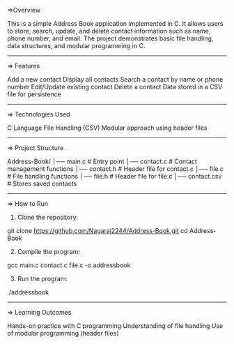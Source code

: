=>Overview

This is a simple Address Book application implemented in C.
It allows users to store, search, update, and delete contact information such as name, phone number, and email.
The project demonstrates basic file handling, data structures, and modular programming in C.

---

=> Features

Add a new contact
Display all contacts
Search a contact by name or phone number
Edit/Update existing contact
Delete a contact
Data stored in a CSV file for persistence

---

=> Technologies Used

C Language
File Handling (CSV)
Modular approach using header files

---

=> Project Structure

Address-Book/
│── main.c          # Entry point
│── contact.c       # Contact management functions
│── contact.h       # Header file for contact.c
│── file.c          # File handling functions
│── file.h          # Header file for file.c
│── contact.csv     # Stores saved contacts

---

=> How to Run

1. Clone the repository:

git clone https://github.com/Nagaraj2244/Address-Book.git
cd Address-Book

2. Compile the program:

gcc main.c contact.c file.c -o addressbook

3. Run the program:

./addressbook

---

=> Learning Outcomes

Hands-on practice with C programming
Understanding of file handling
Use of modular programming (header files)
